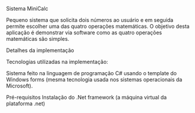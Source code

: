Sistema MiniCalc

Pequeno sistema que solicita dois números ao usuário e em seguida permite escolher uma das quatro operações matemáticas. 
O objetivo desta aplicação é demonstrar via software como as quatro operações matemáticas são simples.

Detalhes da implementação

Tecnologias utilizadas na implementação:

Sistema feito na linguagem de programação C# usando o template do Windows forms (mesma tecnologia usada nos sistemas operacionais da Microsoft).

Pré-requisitos
Instalação do .Net framework (a máquina virtual da plataforma .net)


